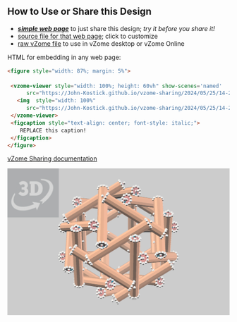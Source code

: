 
## How to Use or Share this Design

 - [***simple web page***](<https://John-Kostick.github.io/vzome-sharing/2024/05/25/14-28-09-30-rod-contact-points/>) to just share this design; *try it before you share it!*
 - [source file for that web page](<https://github.com/John-Kostick/vzome-sharing/edit/main/2024/05/25/14-28-09-30-rod-contact-points/index.md>); click to customize
 - [raw vZome file](<https://raw.githubusercontent.com/John-Kostick/vzome-sharing/main/2024/05/25/14-28-09-30-rod-contact-points/30-rod-contact-points.vZome>) to use in vZome desktop or vZome Online
 
 HTML for embedding in any web page:
 ```html
<figure style="width: 87%; margin: 5%">
  
  <vzome-viewer style="width: 100%; height: 60vh" show-scenes='named'
       src="https://John-Kostick.github.io/vzome-sharing/2024/05/25/14-28-09-30-rod-contact-points/30-rod-contact-points.vZome" >
    <img  style="width: 100%"
       src="https://John-Kostick.github.io/vzome-sharing/2024/05/25/14-28-09-30-rod-contact-points/30-rod-contact-points.png" >
  </vzome-viewer>
  <figcaption style="text-align: center; font-style: italic;">
     REPLACE this caption!
  </figcaption>
</figure>

 ```

[vZome Sharing documentation](https://vzome.github.io/vzome/sharing.html#how-it-works)

![Image](<30-rod-contact-points.png>)

